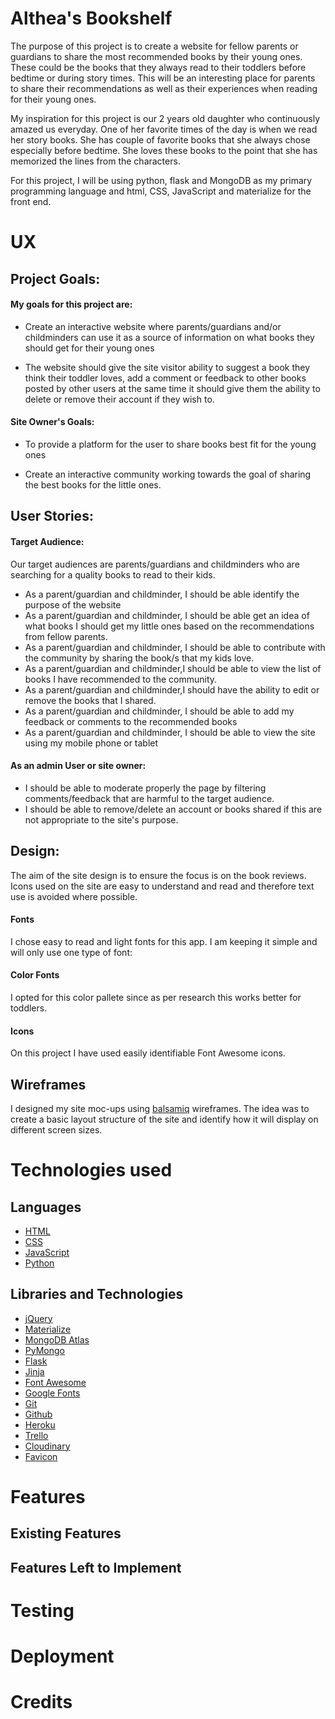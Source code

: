 # Althea's Bookshelf

The purpose of this project is to create a website for fellow parents or guardians to share 
the most recommended books by their young ones. These could be the books that they always read to
their toddlers before bedtime or during story times. This will be an interesting place for parents
to share their recommendations as well as their experiences when reading for their young ones.  

My inspiration for this project is our 2 years old daughter who continuously amazed us everyday.
One of her favorite times of the day is when we read her story books. She has couple of favorite books
that she always chose especially before bedtime. She loves these books to the point that she has memorized
the lines from the characters.  

For this project, I will be using python, flask and MongoDB as my primary programming language and
html, CSS, JavaScript and materialize for the front end.

# UX

## Project Goals:

#### My goals for this project are:

*  Create an interactive website where parents/guardians and/or childminders can use it as a source of information
    on what books they should get for their young ones

* The website should give the site visitor ability to suggest a book they think their toddler loves,
    add a comment or feedback to other books posted by other users at the same time it should give
    them the ability to delete or remove their account if they wish to.

#### Site Owner's Goals:

* To provide a platform for the user to share books best fit for the young ones

* Create an interactive community working towards the goal of sharing the best books for the little ones.

## User Stories:

#### Target Audience:

Our target audiences are parents/guardians and childminders who are searching for a quality books to read to their kids.

* As a parent/guardian and childminder, I should be able identify the purpose of the website 
* As a parent/guardian and childminder, I should be able get an idea of what books I should get my little ones
    based on the recommendations from fellow parents.
* As a parent/guardian and childminder, I should be able to contribute with the community by sharing
    the book/s that my kids love.
* As a parent/guardian and childminder,I should be able to view the list of books I have recommended to the community.
* As a parent/guardian and childminder,I should have the ability to edit or remove the books that I shared.
* As a parent/guardian and childminder, I should be able to add my feedback or comments to the recommended books
* As a parent/guardian and childminder, I should be able to view the site using my mobile phone or tablet

#### As an admin User or site owner:

* I should be able to moderate properly the page by filtering comments/feedback that are harmful to the target audience.
* I should be able to remove/delete an account or books shared if this are not appropriate to the site's purpose.

## Design:

The aim of the site design is to ensure the focus is on the book reviews.
Icons used on the site are easy to understand and read and therefore text use is avoided where possible.

#### Fonts

I chose easy to read and light fonts for this app. I am keeping it simple and will only use one type of font:

#### Color Fonts

I opted for this color pallete since as per research this works better for toddlers.

#### Icons

On this project I have used easily identifiable Font Awesome icons.

## Wireframes

I designed my site moc-ups using [balsamiq](https://balsamiq.com/) wireframes.
The idea was to create a basic layout structure of the site and identify how it will display on different screen sizes.

# Technologies used

## Languages

* [HTML](https://developer.mozilla.org/en-US/docs/Web/HTML)
* [CSS](https://developer.mozilla.org/en-US/docs/Learn/Getting_started_with_the_web/CSS_basics)
* [JavaScript](https://developer.mozilla.org/en-US/docs/Web/JavaScript)
* [Python](https://www.python.org/)

## Libraries and Technologies
* [jQuery](https://jquery.com/)
* [Materialize](https://materializecss.com/)
* [MongoDB Atlas](https://account.mongodb.com/account/login)
* [PyMongo](https://pypi.org/project/pymongo/)
* [Flask](https://flask.palletsprojects.com/en/1.1.x/)
* [Jinja](https://jinja.palletsprojects.com/en/2.11.x/)
* [Font Awesome](https://fontawesome.com/)
* [Google Fonts](https://fonts.google.com/)
* [Git](https://git-scm.com/)
* [Github](https://github.com/)
* [Heroku](https://dashboard.heroku.com/)
* [Trello](https://trello.com/b/a3dsnJ58/ms2-project)
* [Cloudinary](https://cloudinary.com)
* [Favicon](https://favicon.io/)

# Features

## Existing Features


## Features Left to Implement

# Testing


# Deployment

# Credits